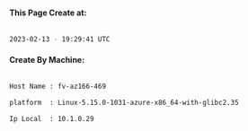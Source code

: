 
   
#### This Page Create at:

```bash

2023-02-13 - 19:29:41 UTC

```

#### Create By Machine:

```bash

Host Name : fv-az166-469

platform  : Linux-5.15.0-1031-azure-x86_64-with-glibc2.35

Ip Local  : 10.1.0.29

```


